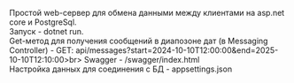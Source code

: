 Простой web-сервер для обмена данными между клиентами на asp.net core и PostgreSql.<br>
Запуск - dotnet run.<br>
Get-метод для получения сообщений в диапозоне дат (в Messaging Controller) - GET: api/messages?start=2024-10-10T12:00:00&end=2025-10-10T12:10:00>br>
Swagger - /swagger/index.html<br>
Настройка данных для соединения с БД - appsettings.json<br>
